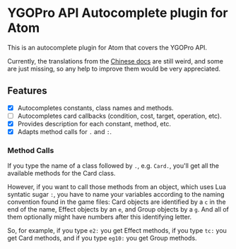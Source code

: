 # YGOPro API Autocomplete plugin for Atom

This is an autocomplete plugin for Atom that covers the YGOPro API.

Currently, the translations from the [Chinese docs](https://github.com/247321453/DataEditorX/tree/master/DataEditorX/data) are still weird, and some are just missing, so any help to improve them would be very appreciated.

## Features

- [x] Autocompletes constants, class names and methods.
- [ ] Autocompletes card callbacks (condition, cost, target, operation, etc).
- [x] Provides description for each constant, method, etc.
- [x] Adapts method calls for `.` and `:`.

### Method Calls

If you type the name of a class followed by `.`, e.g. `Card.`, you'll get all the available methods for the Card class.

However, if you want to call those methods from an object, which uses Lua syntatic sugar `:`, you have to name your variables according to the naming convention found in the game files: Card objects are identified by a `c` in the end of the name, Effect objects by an `e`, and Group objects by a `g`. And all of them optionally might have numbers after this identifying letter.

So, for example, if you type `e2:` you get Effect methods, if you type `tc:` you get Card methods, and if you type `eg10:` you get Group methods.
